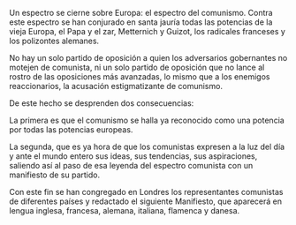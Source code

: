 Un espectro se cierne sobre Europa: el espectro del comunismo. Contra este espectro se han conjurado en santa jauría todas las potencias de la vieja Europa, el Papa y el zar, Metternich y Guizot, los radicales franceses y los polizontes alemanes.

No hay un solo partido de oposición a quien los adversarios gobernantes no motejen de comunista, ni un solo partido de oposición que no lance al rostro de las oposiciones más avanzadas, lo mismo que a los enemigos reaccionarios, la acusación estigmatizante de comunismo.

De este hecho se desprenden dos consecuencias:

La primera es que el comunismo se halla ya reconocido como una potencia por todas las potencias europeas.

La segunda, que es ya hora de que los comunistas expresen a la luz del día y ante el mundo entero sus ideas, sus tendencias, sus aspiraciones, saliendo así al paso de esa leyenda del espectro comunista con un manifiesto de su partido.

Con este fin se han congregado en Londres  los representantes comunistas de diferentes países y redactado el siguiente Manifiesto, que aparecerá en lengua inglesa, francesa, alemana, italiana, flamenca y danesa. 
